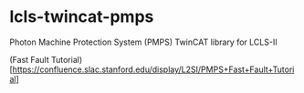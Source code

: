 # lcls-twincat-pmps
Photon Machine Protection System (PMPS) TwinCAT library for LCLS-II


(Fast Fault Tutorial)[https://confluence.slac.stanford.edu/display/L2SI/PMPS+Fast+Fault+Tutorial]
